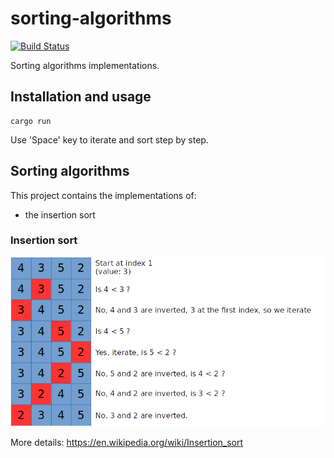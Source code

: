# sorting-algorithms

[![Build Status](https://travis-ci.org/jean553/sorting-algorithms.svg?branch=master)](https://travis-ci.org/jean553/sorting-algorithms)

Sorting algorithms implementations.

## Installation and usage

```
cargo run
```

Use 'Space' key to iterate and sort step by step.

## Sorting algorithms

This project contains the implementations of:
 * the insertion sort

### Insertion sort

![Image 1](sorting-algorithms/res/insertion_sort.png)

More details: https://en.wikipedia.org/wiki/Insertion_sort
